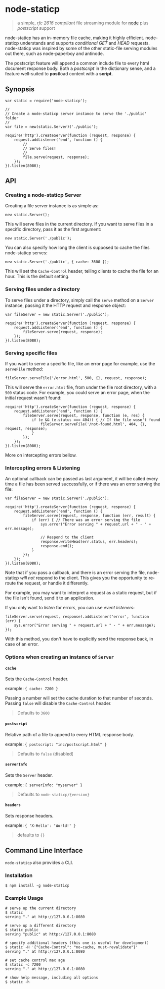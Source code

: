 node-staticp
===========

> a simple, *rfc 2616 compliant* file streaming module for [node](http://nodejs.org) plus *postscript* support

node-staticp has an in-memory file cache, making it highly efficient.
node-staticp understands and supports *conditional GET* and *HEAD* requests.
node-staticp was inspired by some of the other static-file serving modules out there,
such as node-paperboy and antinode.

The postscript feature will append a common include file to every html document response body.
Both a *postscript* in the dictionary sense, and a feature well-suited to **post**load content with a **script**.

Synopsis
--------

    var static = require('node-staticp');

    //
    // Create a node-staticp server instance to serve the './public' folder
    //
    var file = new(static.Server)('./public');

    require('http').createServer(function (request, response) {
        request.addListener('end', function () {
            //
            // Serve files!
            //
            file.serve(request, response);
        });
    }).listen(8080);

API
---

### Creating a node-staticp Server #

Creating a file server instance is as simple as:

    new static.Server();

This will serve files in the current directory. If you want to serve files in a specific
directory, pass it as the first argument:

    new static.Server('./public');

You can also specify how long the client is supposed to cache the files node-staticp serves:

    new static.Server('./public', { cache: 3600 });

This will set the `Cache-Control` header, telling clients to cache the file for an hour.
This is the default setting.

### Serving files under a directory #

To serve files under a directory, simply call the `serve` method on a `Server` instance, passing it
the HTTP request and response object:

    var fileServer = new static.Server('./public');

    require('http').createServer(function (request, response) {
        request.addListener('end', function () {
            fileServer.serve(request, response);
        });
    }).listen(8080);

### Serving specific files #

If you want to serve a specific file, like an error page for example, use the `serveFile` method:

    fileServer.serveFile('/error.html', 500, {}, request, response);

This will serve the `error.html` file, from under the file root directory, with a `500` status code.
For example, you could serve an error page, when the initial request wasn't found:

    require('http').createServer(function (request, response) {
        request.addListener('end', function () {
            fileServer.serve(request, response, function (e, res) {
                if (e && (e.status === 404)) { // If the file wasn't found
                    fileServer.serveFile('/not-found.html', 404, {}, request, response);
                }
            });
        });
    }).listen(8080);

More on intercepting errors bellow.

### Intercepting errors & Listening #

An optional callback can be passed as last argument, it will be called every time a file
has been served successfully, or if there was an error serving the file:

    var fileServer = new static.Server('./public');

    require('http').createServer(function (request, response) {
        request.addListener('end', function () {
            fileServer.serve(request, response, function (err, result) {
                if (err) { // There was an error serving the file
                    sys.error("Error serving " + request.url + " - " + err.message);

                    // Respond to the client
                    response.writeHead(err.status, err.headers);
                    response.end();
                }
            });
        });
    }).listen(8080);

Note that if you pass a callback, and there is an error serving the file, node-staticp
*will not* respond to the client. This gives you the opportunity to re-route the request,
or handle it differently.

For example, you may want to interpret a request as a static request, but if the file isn't found,
send it to an application.

If you only want to *listen* for errors, you can use *event listeners*:

    fileServer.serve(request, response).addListener('error', function (err) {
        sys.error("Error serving " + request.url + " - " + err.message);
    });

With this method, you don't have to explicitly send the response back, in case of an error.

### Options when creating an instance of `Server` #

#### `cache` #

Sets the `Cache-Control` header.

example: `{ cache: 7200 }`

Passing a number will set the cache duration to that number of seconds.
Passing `false` will disable the `Cache-Control` header.

> Defaults to `3600`

#### `postscript` #

Relative path of a file to append to every HTML response body.

example: `{ postscript: "inc/postscript.html" }`

> Defaults to `false` (disabled)

#### `serverInfo` #

Sets the `Server` header.

example: `{ serverInfo: "myserver" }`

> Defaults to `node-staticp/{version}`

#### `headers` #

Sets response headers.

example: `{ 'X-Hello': 'World!' }`

> defaults to `{}`

Command Line Interface
----------------------

`node-staticp` also provides a CLI.

### Installation #

    $ npm install -g node-staticp

### Example Usage #

    # serve up the current directory
    $ static
    serving "." at http://127.0.0.1:8080

    # serve up a different directory
    $ static public
    serving "public" at http://127.0.0.1:8080

    # specify additional headers (this one is useful for development)
    $ static -H '{"Cache-Control": "no-cache, must-revalidate"}'
    serving "." at http://127.0.0.1:8080

    # set cache control max age
    $ static -c 7200
    serving "." at http://127.0.0.1:8080

    # show help message, including all options
    $ static -h
